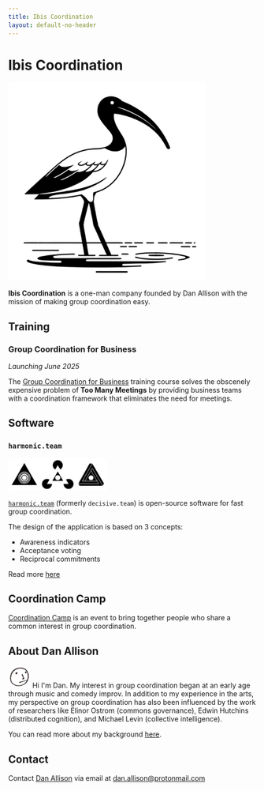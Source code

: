 ```yaml
---
title: Ibis Coordination
layout: default-no-header
---
```


# Ibis Coordination

<img src="ibis.png" width="400px">

__Ibis Coordination__ is a one-man company founded by Dan Allison with the mission of making group coordination easy.

## Training

### Group Coordination for Business

_Launching June 2025_

The [Group Coordination for Business](/group-coordination-for-business) training course solves the obscenely expensive problem of __Too Many Meetings__ by providing business teams with a coordination framework that eliminates the need for meetings.

## Software

### `harmonic.team`

<img src="tri-logos_line.png" height="64px">

[`harmonic.team`](https://harmonic.team) (formerly `decisive.team`) is open-source software for fast group coordination.

The design of the application is based on 3 concepts:

* Awareness indicators
* Acceptance voting
* Reciprocal commitments

Read more [here](https://harmonic.team)

## Coordination Camp

[Coordination Camp](https://coordination.camp) is an event to bring together people who share a common interest in group coordination.

## About Dan Allison

<img src="danallison-profile-pic-face-icon-logo.png" height="45px">
Hi I'm Dan. My interest in group coordination began at an early age through music and comedy improv. In addition to my experience in the arts, my perspective on group coordination has also been influenced by the work of researchers like Elinor Ostrom (commons governance), Edwin Hutchins (distributed cognition), and Michael Levin (collective intelligence).

You can read more about my background [here](/about-dan).

## Contact

Contact [Dan Allison](https://danallison.info) via email at [dan.allison@protonmail.com](mailto:dan.allison@protonmail.com)
